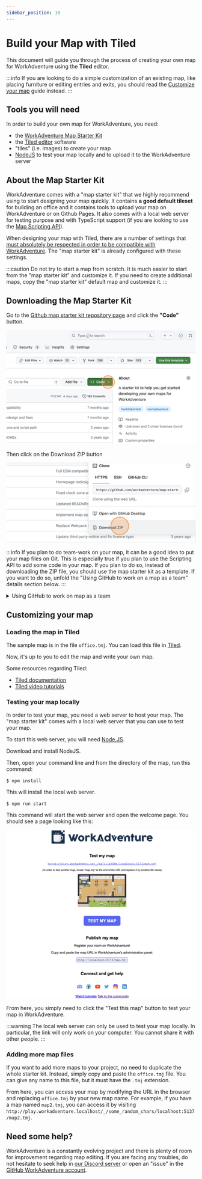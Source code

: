 ```yaml
---
sidebar_position: 10
---
```


# Build your Map with Tiled

This document will guide you through the process of creating your own map for WorkAdventure using the **Tiled** editor.

:::info
If you are looking to do a simple customization of an existing map, like placing furniture or editing entries and
exits, you should read the [Customize your map](../inline-editor/index.md) guide instead.
:::

## Tools you will need

In order to build your own map for WorkAdventure, you need:

- the [WorkAdventure Map Starter Kit](https://github.com/workadventure/map-starter-kit)
- the [Tiled editor](https://www.mapeditor.org/) software
- "tiles" (i.e. images) to create your map
- [NodeJS](https://nodejs.org/en/download) to test your map locally and to upload it to the WorkAdventure server

## About the Map Starter Kit

WorkAdventure comes with a "map starter kit" that we highly recommend using to start designing your map quickly.
It contains **a good default tileset** for building an office and it contains tools to upload your map on WorkAdventure
or on Github Pages. It also comes with a local web server for testing purpose and with
TypeScript support (if you are looking to use the [Map Scripting API](/developer/map-scripting/)).

When designing your map with Tiled, there are a number of settings that [must absolutely be respected in order to be 
compatible with WorkAdventure](wa-maps.md). The "map starter kit" is already configured with these settings.

:::caution
Do not try to start a map from scratch. It is much easier to start from the "map starter kit" and customize it.
If you need to create additional maps, copy the "map starter kit" default map and customize it.
:::

## Downloading the Map Starter Kit

Go to the [Github map starter kit repository page](https://github.com/workadventure/map-starter-kit) and click the **"Code"** button.

![Open the "code" button](../images/navigate_to_repo.png)

Then click on the Download ZIP button

![Click "download" button](../images/download_repo.png)

:::info
If you plan to do team-work on your map, it can be a good idea to put your map files on Git. This is especially true
if you plan to use the Scripting API to add some code in your map. If you plan to do so,
instead of downloading the ZIP file, you should use the map starter kit as a template.
If you want to do so, unfold the "Using GitHub to work on a map as a team" details section below.
:::

<details>
  <summary>Using GitHub to work on map as a team</summary>
  <div>

Start by [creating a GitHub account](https://github.com/join) if you don't already have one.

Then, go to the [Github map starter kit repository page](https://github.com/workadventure/map-starter-kit) and click the **"Use this template"** button.

![The "Use this template" button](../images/use_this_template.png)

You will be prompted to enter a repository name for your map.

![The "create a new repository" page](../images/create_repo.png)

  </div>
</details>

## Customizing your map

### Loading the map in Tiled

The sample map is in the file `office.tmj`. You can load this file in [Tiled](https://www.mapeditor.org/).

Now, it's up to you to edit the map and write your own map.

Some resources regarding Tiled:

- [Tiled documentation](https://doc.mapeditor.org/en/stable/manual/introduction/)
- [Tiled video tutorials](https://www.gamefromscratch.com/post/2015/10/14/Tiled-Map-Editor-Tutorial-Series.aspx)

### Testing your map locally

In order to test your map, you need a web server to host your map. The "map starter kit" comes with a local web server that you can use to test your map.

To start this web server, you will need [Node.JS](https://nodejs.org/download/).

Download and install NodeJS.

Then, open your command line and from the directory of the map, run this command:

    $ npm install

This will install the local web server.

    $ npm run start

This command will start the web server and open the welcome page. You should see a page looking like this:

![The welcome page of the "map start kit"](../images/starter_kit_start_screen_gh_pages.png)

From here, you simply need to click the "Test this map" button to test your map in WorkAdventure.

:::warning
The local web server can only be used to test your map locally. In particular, the link will only work on your computer. You cannot share it with other people.
:::

### Adding more map files

If you want to add more maps to your project, no need to duplicate the whole starter kit.
Instead, simply copy and paste the `office.tmj` file. You can give any name to this file, but it must have the `.tmj` extension.

From here, you can access your map by modifying the URL in the browser and replacing `office.tmj` by your new map name.
For example, if you have a map named `map2.tmj`, you can access it by visiting `http://play.workadventure.localhost/_/some_random_chars/localhost:5137/map2.tmj`.

## Need some help?

WorkAdventure is a constantly evolving project and there is plenty of room for improvement regarding map editing.
If you are facing any troubles, do not hesitate to seek help in [our Discord server](https://discord.gg/G6Xh9ZM9aR) or open an "issue" in the [GitHub WorkAdventure account](https://github.com/thecodingmachine/workadventure/issues).
